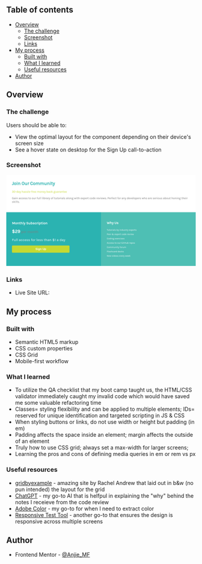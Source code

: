 ## Table of contents

- [Overview](#overview)
  - [The challenge](#the-challenge)
  - [Screenshot](#screenshot)
  - [Links](#links)
- [My process](#my-process)
  - [Built with](#built-with)
  - [What I learned](#what-i-learned)
  - [Useful resources](#useful-resources)
- [Author](#author)

## Overview

### The challenge

Users should be able to:

- View the optimal layout for the component depending on their device's screen size
- See a hover state on desktop for the Sign Up call-to-action

### Screenshot

![](images/Screenshot%202024-01-11%2010.45.02%20PM.png)

### Links

- Live Site URL: 

## My process

### Built with

- Semantic HTML5 markup
- CSS custom properties
- CSS Grid
- Mobile-first workflow

### What I learned
 - To utilize the QA checklist that my boot camp taught us, the  HTML/CSS validator immediately caught my invalid code which would have saved me some valuable refactoring time 
 - Classes= styling flexibility and can be applied to multiple elements; IDs= reserved for unique identification and targeted scripting in JS & CSS  
 - When styling buttons or links, do not use width or height but padding (in em) 
 - Padding affects the space inside an element; margin affects the outside of an element
 - Truly how to use CSS grid; always set a max-width for larger screens; 
 - Learning the pros and cons of defining media queries in em or rem vs px

### Useful resources

- [gridbyexample](https://gridbyexample.com/) - amazing site by Rachel Andrew that laid out in b&w (no pun intended) the layout for the grid 
- [ChatGPT](https://chat.openai.com/) - my go-to AI that is helfpul in explaining the "why" behind the notes I receieve from the code review 
- [Adobe Color](https://color.adobe.com/create/image) -  my go-to for when I need to extract color
- [Responsive Test Tool](https://responsivetesttool.com/) -  another go-to that ensures the design is responsive across multiple screens


## Author

- Frontend Mentor - [@Anjie_MF](https://www.frontendmentor.io/profile/Anjie-MF)

